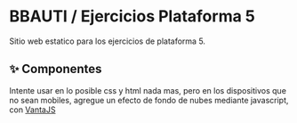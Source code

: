 # BBAUTI / Ejercicios Plataforma 5

Sitio web estatico para los ejercicios de plataforma 5.

## ✨ Componentes

Intente usar en lo posible css y html nada mas, pero en los dispositivos que no sean mobiles, agregue un efecto de fondo de nubes mediante javascript, con [VantaJS](https://www.vantajs.com/)
